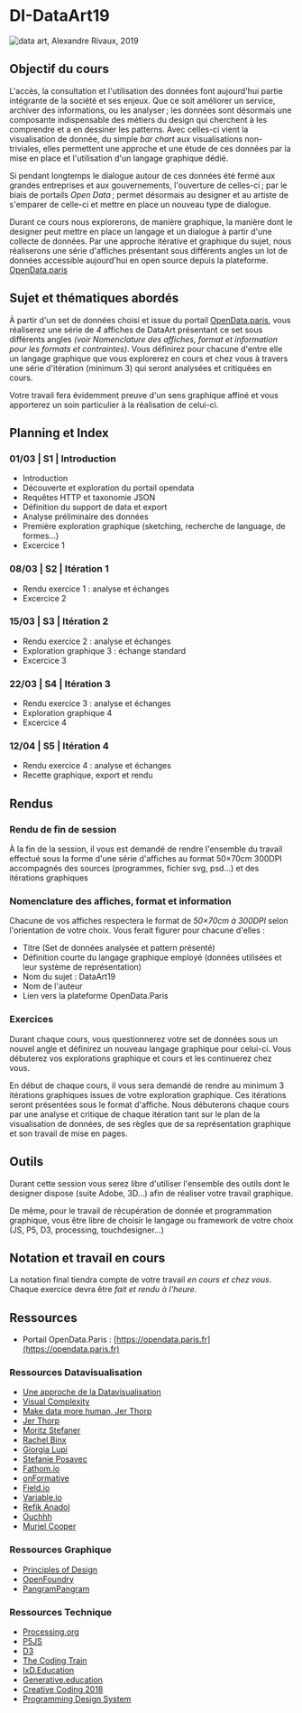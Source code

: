 # DI-DataArt19
![data art, Alexandre Rivaux, 2019](https://www.arivaux.com/preprod/bannergif.gif)

## Objectif du cours
L'accès, la consultation et l'utilisation des données font aujourd'hui partie intégrante de la société et ses enjeux. Que ce soit améliorer un service, archiver des informations, ou les analyser ; les données sont désormais une composante indispensable des métiers du design qui cherchent à les comprendre et a en dessiner les patterns. Avec celles-ci vient la visualisation de donnée, du simple *bar chart* aux visualisations non-triviales, elles permettent une approche et une étude de ces données par la mise en place et l'utilisation d'un langage graphique dédié.

Si pendant longtemps le dialogue autour de ces données été fermé aux grandes entreprises et aux gouvernements, l'ouverture de celles-ci ; par le biais de portails *Open Data* ; permet désormais au designer et au artiste de s'emparer de celle-ci et mettre en place un nouveau type de dialogue.

Durant ce cours nous explorerons, de manière graphique, la manière dont le designer peut mettre en place un langage et un dialogue à partir d'une collecte de données. Par une approche itérative et graphique du sujet, nous réaliserons une série d'affiches présentant sous différents angles un lot de données accessible aujourd'hui en open source depuis la plateforme. [OpenData.paris](https://opendata.paris.fr/explore/?sort=modified)

## Sujet et thématiques abordés
À partir d'un set de données choisi et issue du portail [OpenData.paris](https://opendata.paris.fr), vous réaliserez une série de *4* affiches de DataArt présentant ce set sous différents angles _(voir *Nomenclature des affiches, format et information* pour les formats et contraintes)_.
Vous définirez pour chacune d'entre elle un langage graphique que vous explorerez en cours et chez vous à travers une série d'itération (minimum 3) qui seront analysées et critiquées en cours.

Votre travail fera évidemment preuve d'un sens graphique affiné et vous apporterez un soin particulier à la réalisation de celui-ci.

## Planning et Index
### 01/03 | S1 | Introduction
* Introduction
* Découverte et exploration du portail opendata
* Requêtes HTTP et taxonomie JSON
* Définition du support de data et export
* Analyse préliminaire des données
* Première exploration graphique (sketching, recherche de  language, de formes...)
* Excercice 1

### 08/03 | S2 | Itération 1
* Rendu exercice 1 : analyse et échanges
* Excercice 2

### 15/03 | S3 | Itération 2
* Rendu exercice 2 : analyse et échanges
* Exploration graphique 3 : échange standard
* Excercice 3

### 22/03 | S4 | Itération 3
* Rendu exercice 3 : analyse et échanges
* Exploration graphique 4
* Excercice 4

### 12/04 | S5 | Itération 4
* Rendu exercice 4 : analyse et échanges
* Recette graphique, export et rendu

## Rendus
### Rendu de fin de session
À la fin de la session, il vous est demandé de rendre l'ensemble du travail effectué sous la forme d'une série d'affiches au format 50×70cm 300DPI accompagnés des sources (programmes, fichier svg, psd...) et des itérations graphiques

### Nomenclature des affiches, format et information
Chacune de vos affiches respectera le format de _50×70cm à 300DPI_ selon l'orientation de votre choix. Vous ferait figurer pour chacune d'elles :
* Titre (Set de données analysée et pattern présenté)
* Définition courte du langage graphique employé (données utilisées et leur système de représentation)
* Nom du sujet : DataArt19
* Nom de l'auteur
* Lien vers la plateforme OpenData.Paris

### Exercices
Durant chaque cours, vous questionnerez votre set de données sous un nouvel angle et définirez un nouveau langage graphique pour celui-ci. Vous débuterez vos explorations graphique et cours et les continuerez chez vous.

En début de chaque cours, il vous sera demandé de rendre au minimum 3 itérations graphiques issues de votre exploration graphique. Ces itérations seront présentées sous le format d'affiche.
Nous débuterons chaque cours par une analyse et critique de chaque itération tant sur le plan de la visualisation de données, de ses règles que de sa représentation graphique et son travail de mise en pages.

## Outils
Durant cette session vous serez libre d'utiliser l'ensemble des outils dont le designer dispose (suite Adobe, 3D...) afin de réaliser votre travail graphique.

De même, pour le travail de récupération de donnée et programmation graphique, vous être libre de choisir le langage ou framework de votre choix (JS, P5, D3, processing, touchdesigner...)

## Notation et travail en cours
La notation final tiendra compte de votre travail *en cours et chez vous*.
Chaque exercice devra être *fait et rendu à l'heure*.

## Ressources

* Portail OpenData.Paris : [https://opendata.paris.fr](https://opendata.paris.fr)

### Ressources Datavisualisation
* [Une approche de la Datavisualisation](https://docs.google.com/presentation/d/1B0zyRjWXHLkOw4ZBHcSYy2JsCLYGqN18hnX92vayz5Q/edit?usp=sharing)
* [Visual Complexity](http://www.visualcomplexity.com/vc/)
* [Make data more human, Jer Thorp](https://www.ted.com/talks/jer_thorp_make_data_more_human)
* [Jer Thorp](http://blog.blprnt.com/)
* [Moritz Stefaner](http://truth-and-beauty.net/)
* [Rachel Binx](https://rachelbinx.com/)
* [Giorgia Lupi](http://giorgialupi.com/)
* [Stefanie Posavec](http://www.stefanieposavec.com/)
* [Fathom.io](https://fathom.info/)
* [onFormative](https://www.onformative.com/)
* [Field.io](https://www.field.io/)
* [Variable.io](http://variable.io/)
* [Refik Anadol](http://refikanadol.com/)
* [Ouchhh](http://www.ouchhh.tv/)
* [Muriel Cooper](http://indexgrafik.fr/muriel-cooper/)

### Ressources Graphique
* [Principles of Design](https://docs.google.com/presentation/d/1QkXHGhG5xLnuziBpV72MuESpBEX7Y3478iDi0-viR5k/edit#slide=id.g19ef2af6f9_0_6)
* [OpenFoundry](https://open-foundry.com/)
* [PangramPangram](https://pangrampangram.com/)

### Ressources Technique
* [Processing.org](https://processing.org/)
* [P5JS](https://p5js.org/)
* [D3](https://d3js.org/)
* [The Coding Train](https://www.youtube.com/channel/UCvjgXvBlbQiydffZU7m1_aw)
* [IxD.Education](http://ixd.education/)
* [Generative.education](http://generative.ixd.education/)
* [Creative Coding 2018](https://alexr4.github.io/CC2018-eartsup/)
* [Programming Design System](https://programmingdesignsystems.com/)
